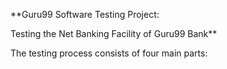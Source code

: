 **Guru99 Software Testing Project:

Testing the Net Banking Facility of Guru99 Bank**

The testing process consists of four main parts:
